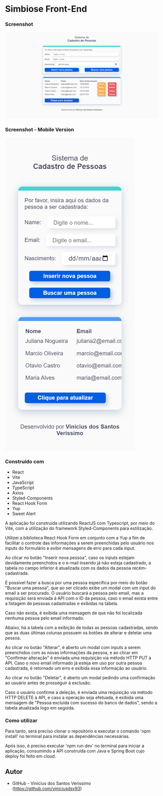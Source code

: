 # Simbiose Front-End

### Screenshot

![](./screenshot.png)

### Screenshot - Mobile Version

![](./screenshot-mobile.png)

### Construído com

-   React
-   Vite
-   JavaScript
-   TypeScript
-   Axios
-   Styled-Components
-   React Hook Form
-   Yup
-   Sweet Alert

A aplicação foi construída utilizando ReactJS com Typescript, por meio do Vite, com a
utilização do framework Styled-Components para estilização.

Utilizei a biblioteca React Hook Form em conjunto com a Yup a fim de facilitar o controle
das informações a serem preenchidas pelo usuário nos inputs do formulário e exibir
mensagens de erro para cada input.

Ao clicar no botão "Inserir nova pessoa", caso os inputs estejam devidamente preenchidos e
o e-mail inserido já não esteja cadastrado, a tabela no campo inferior é atualizada com os
dados da pessoa recém-cadastrada.

É possível fazer a busca por uma pessoa específica por meio do botão "Buscar uma pessoa",
que ao ser clicado exibe um modal com um input do email a ser procurado. O usuário buscará
a pessoa pelo email, mas a requisição será enviada à API com o ID da pessoa, caso o email
exista entre a listagem de pessoas cadastradas e exibidas na tabela.

Caso não exista, é exibida uma mensagem de que não foi localizada nenhuma pessoa pelo
email informado.

Abaixo, há a tabela com a exibição de todas as pessoas cadastradas, sendo que as duas
últimas colunas possuem os botões de alterar e deletar uma pessoa.

Ao clicar no botão "Alterar", é aberto um modal com inputs a serem preenchidos com as
novas informações da pessoa, e ao clicar em "Confirmar alteração" é enviada uma requisição
via método HTTP PUT à API. Caso o novo email informado já esteja em uso por outra pessoa
cadastrada, é retornado um erro e exibida essa informação ao usuário.

Ao clicar no botão "Deletar", é aberto um modal pedindo uma confirmação ao usuário antes
de prosseguir à exclusão.

Caso o usuário confirme a deleção, é enviada uma requisição via método HTTP DELETE à API,
e caso a operação seja efetuada, é exibida uma mensagem de "Pessoa excluída com sucesso do
banco de dados", sendo a tabela atualizada logo em seguida.

### Como utilizar

Para tanto, será preciso clonar o repositório e executar o comando 'npm install' no
terminal para instalar as dependências necessárias.

Após isso, é preciso executar 'npm run dev' no terminal para iniciar a aplicação,
consumindo a API construída com Java e Spring Boot cujo deploy foi feito em cloud.

## Autor

-   GitHub - Vinícius dos Santos Verissimo (https://github.com/viniciusdsv93)
